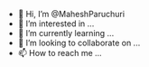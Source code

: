 - 👋 Hi, I’m @MaheshParuchuri
- 👀 I’m interested in ...
- 🌱 I’m currently learning ...
- 💞️ I’m looking to collaborate on ...
- 📫 How to reach me ...

<!---
MaheshParuchuri/MaheshParuchuri is a ✨ special ✨ repository because its `README.md` (this file) appears on your GitHub profile.
You can click the Preview link to take a look at your changes.
--->
